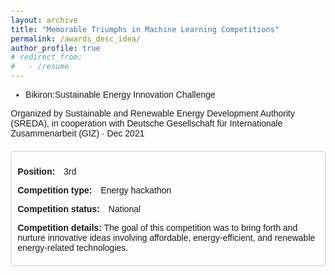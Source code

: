 ```yaml
---
layout: archive
title: "Memorable Triumphs in Machine Learning Competitions"
permalink: /awards_desc_idea/
author_profile: true
# redirect_from:
#   - /resume
---
```



<html>

<head>
  <meta charset="UTF-8">
  <!-- <title>Bikiron:Sustainable Energy Innovation Challenge</title> -->
  <ul><li> Bikiron:Sustainable Energy Innovation Challenge</li> </ul>
  <style>
    body {
      font-family: Arial, sans-serif;
      margin: 20px;
    }

    h1 {
    }

    p {
      margin-bottom: 10px;
    }

    .competition-details {
      margin-top: 20px;
      border: 1px solid #ccc;
      padding: 10px;
      border-radius: 5px;
    }

    .label {
      font-weight: bold;
    }

    .value {
      margin-left: 10px;
    }
  </style>
</head>

<body>
  <p>Organized by Sustainable and Renewable Energy Development Authority (SREDA), in cooperation with Deutsche Gesellschaft für Internationale Zusammenarbeit (GIZ) · Dec 2021</p>
  <div class="competition-details">
    <p><span class="label">Position:</span> <span class="value">3rd</span></p>
    <p><span class="label">Competition type:</span> <span class="value">Energy hackathon</span></p>
    <p><span class="label">Competition status:</span> <span class="value">National</span></p>
    <p><span class="label">Competition details:</span> The goal of this competition was to bring forth and nurture innovative ideas involving affordable, energy-efficient, and renewable energy-related technologies.</p>
  </div>
</body>

</html>



<!--  
- 3rd - Bikiron:Sustainable Energy Innovation Challenge -Organized by Sustainable and Renewable Energy Development Authority (SREDA), in cooperation with Deutsche Gesellschaft für Internationale Zusammenarbeit (GIZ) 
- SemiFinalist- Bizmaestros 2021 - Unilever Bangladesh Limited
- Battle of brains 2020 - Green University Bangladesh
- Art on article
- Idea innovation 
- Startkoro
- Graphics poster design
- National eassay writing competition 
- Online covid19 solution contest
- Call for nation
- University day 2020
  -->




